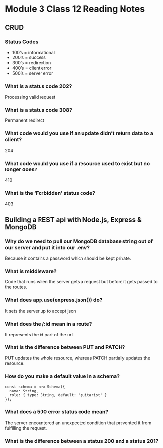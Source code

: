 # Module 3 Class 12 Reading Notes

## CRUD

### Status Codes

- 100’s = informational
- 200’s = success
- 300’s = redirection
- 400’s = client error
- 500’s = server error

### What is a status code 202?

Processing valid request

### What is a status code 308?

Permanent redirect

### What code would you use if an update didn’t return data to a client?

204

### What code would you use if a resource used to exist but no longer does?

410

### What is the ‘Forbidden’ status code?

403

## Building a REST api with Node.js, Express & MongoDB

### Why do we need to pull our MongoDB database string out of our server and put it into our .env?

Because it contains a password which should be kept private.

### What is middleware?

Code that runs when the server gets a request but before it gets passed to the routes.

### What does app.use(express.json()) do?

It sets the server up to accept json

### What does the /:id mean in a route?

It represents the id part of the url

### What is the difference between PUT and PATCH?

PUT updates the whole resource, whereas PATCH partially updates the resource.

### How do you make a default value in a schema?

```
const schema = new Schema({
  name: String,
  role: { type: String, default: 'guitarist' }
});
```

### What does a 500 error status code mean?

The server encountered an unexpected condition that prevented it from fulfilling the request.

### What is the difference between a status 200 and a status 201?
